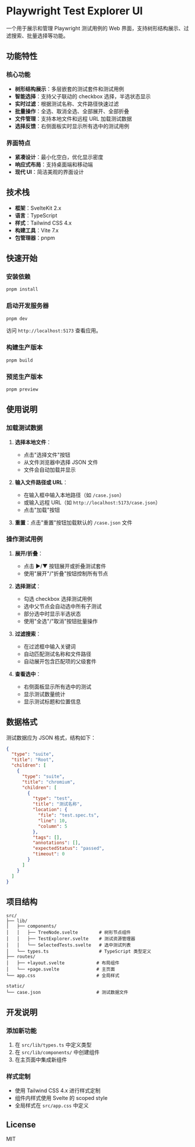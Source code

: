 # Playwright Test Explorer UI

一个用于展示和管理 Playwright 测试用例的 Web 界面，支持树形结构展示、过滤搜索、批量选择等功能。

## 功能特性

### 核心功能

- **树形结构展示**：多层嵌套的测试套件和测试用例
- **智能选择**：支持父子联动的 checkbox 选择，半选状态显示
- **实时过滤**：根据测试名称、文件路径快速过滤
- **批量操作**：全选、取消全选、全部展开、全部折叠
- **文件管理**：支持本地文件和远程 URL 加载测试数据
- **选择反馈**：右侧面板实时显示所有选中的测试用例

### 界面特点

- **紧凑设计**：最小化空白，优化显示密度
- **响应式布局**：支持桌面端和移动端
- **现代 UI**：简洁美观的界面设计

## 技术栈

- **框架**：SvelteKit 2.x
- **语言**：TypeScript
- **样式**：Tailwind CSS 4.x
- **构建工具**：Vite 7.x
- **包管理器**：pnpm

## 快速开始

### 安装依赖

```bash
pnpm install
```

### 启动开发服务器

```bash
pnpm dev
```

访问 `http://localhost:5173` 查看应用。

### 构建生产版本

```bash
pnpm build
```

### 预览生产版本

```bash
pnpm preview
```

## 使用说明

### 加载测试数据

1. **选择本地文件**：
   - 点击"选择文件"按钮
   - 从文件浏览器中选择 JSON 文件
   - 文件会自动加载并显示

2. **输入文件路径或 URL**：
   - 在输入框中输入本地路径（如 `/case.json`）
   - 或输入远程 URL（如 `http://localhost:5173/case.json`）
   - 点击"加载"按钮

3. **重置**：点击"重置"按钮加载默认的 `/case.json` 文件

### 操作测试用例

1. **展开/折叠**：
   - 点击 ▶/▼ 按钮展开或折叠测试套件
   - 使用"展开"/"折叠"按钮控制所有节点

2. **选择测试**：
   - 勾选 checkbox 选择测试用例
   - 选中父节点会自动选中所有子测试
   - 部分选中时显示半选状态
   - 使用"全选"/"取消"按钮批量操作

3. **过滤搜索**：
   - 在过滤框中输入关键词
   - 自动匹配测试名称和文件路径
   - 自动展开包含匹配项的父级套件

4. **查看选中**：
   - 右侧面板显示所有选中的测试
   - 显示测试数量统计
   - 显示测试标题和位置信息

## 数据格式

测试数据应为 JSON 格式，结构如下：

```json
{
  "type": "suite",
  "title": "Root",
  "children": [
    {
      "type": "suite",
      "title": "chromium",
      "children": [
        {
          "type": "test",
          "title": "测试名称",
          "location": {
            "file": "test.spec.ts",
            "line": 10,
            "column": 5
          },
          "tags": [],
          "annotations": [],
          "expectedStatus": "passed",
          "timeout": 0
        }
      ]
    }
  ]
}
```

## 项目结构

```
src/
├── lib/
│   ├── components/
│   │   ├── TreeNode.svelte        # 树形节点组件
│   │   ├── TestExplorer.svelte    # 测试资源管理器
│   │   └── SelectedTests.svelte   # 选中测试列表
│   └── types.ts                   # TypeScript 类型定义
├── routes/
│   ├── +layout.svelte            # 布局组件
│   └── +page.svelte              # 主页面
└── app.css                       # 全局样式

static/
└── case.json                     # 测试数据文件
```

## 开发说明

### 添加新功能

1. 在 `src/lib/types.ts` 中定义类型
2. 在 `src/lib/components/` 中创建组件
3. 在主页面中集成新组件

### 样式定制

- 使用 Tailwind CSS 4.x 进行样式定制
- 组件内样式使用 Svelte 的 scoped style
- 全局样式在 `src/app.css` 中定义

## License

MIT
